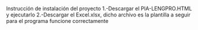 Instrucción de instalación del proyecto
1.-Descargar el PIA-LENGPRO.HTML y ejecutarlo
2.-Descargar el Excel.xlsx, dicho archivo es la plantilla a seguir para el programa funcione correctamente
